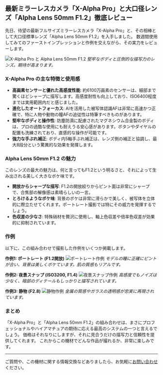 ## 最新ミラーレスカメラ「X-Alpha Pro」と大口径レンズ「Alpha Lens 50mm F1.2」徹底レビュー

先日、待望の最新フルサイズミラーレスカメラ「X-Alpha Pro」と、その相棒として大口径標準レンズ「Alpha Lens 50mm F1.2」を入手しました。
数週間使用してみてのファーストインプレッションと作例を交えながら、その実力をレビューします。

![X-Alpha Pro と Alpha Lens 50mm F1.2](images/x-alpha-pro-lens.jpg)
*堅牢なボディと圧倒的な描写力のレンズ。期待が高まります。*

### X-Alpha Pro の主な特徴と使用感

- **高画素センサーと優れた高感度性能**: 約6100万画素のセンサーは、細部まで驚くほどシャープに描写します。高感度耐性も向上しており、ISO6400程度までは実用範囲内だと感じました。
- **進化したオートフォーカス**: AIを活用した被写体認識AFは非常に高速かつ正確で、特に人物や動物の瞳AFの追従性は特筆すべきものがあります。
- **堅牢なボディと操作性**: 防塵防滴に配慮されたマグネシウム合金製のボディは、プロの過酷な使用にも耐えうる安心感があります。ボタンやダイヤルの配置も洗練されており、直感的な操作が可能です。
- **強力な手ぶれ補正**: ボディ内5軸手ぶれ補正は、レンズ側の補正と協調し、最大8段分という驚異的な効果を発揮します。

### Alpha Lens 50mm F1.2 の魅力

このレンズの最大の魅力は、何と言ってもF1.2という明るさと、それによって生み出される美しく大きなボケ味です。

- **開放からシャープな描写**: F1.2の開放絞りからピント面は非常にシャープで、合焦部の解像感は素晴らしいの一言。
- **とろけるようなボケ味**: 背景のボケは非常に滑らかで美しく、被写体を立体的に際立たせてくれます。ポートレート撮影では特にその威力を発揮するでしょう。
- **色収差の少なさ**: 特殊硝材を贅沢に使用し、軸上色収差や倍率色収差が効果的に抑制されています。

### 作例

以下に、この組み合わせで撮影した作例をいくつか掲載します。

**作例1: ポートレート (F1.2開放)**
![ポートレート作例](images/portrait_sample_x_alpha.jpg)
*モデルの瞳に正確にピントが合い、背景は美しくボケています。肌の質感もリアルです。*

**作例2: 夜景スナップ (ISO3200, F1.4)**
![夜景スナップ作例](images/night_snap_x_alpha.jpg)
*高感度でもノイズは少なく、暗部のディテールもしっかりと描写されています。*

**作例3: 静物 (F2.8)**
![静物作例](images/still_life_x_alpha.jpg)
*金属の質感やガラスの透明感が忠実に再現されています。*

### まとめ

「X-Alpha Pro」と「Alpha Lens 50mm F1.2」の組み合わせは、まさにプロフェッショナルやハイアマチュアの期待に応える最高のシステムの一つと言えるでしょう。
価格はそれなりにしますが、それに見合うだけの描写力と信頼性を提供してくれます。
これからこの機材でどんな作品が撮れるか、非常に楽しみです。

---
ご質問や、この機材に関する情報交換などありましたら、お気軽に[お問い合わせ](index.html#contact)ください。